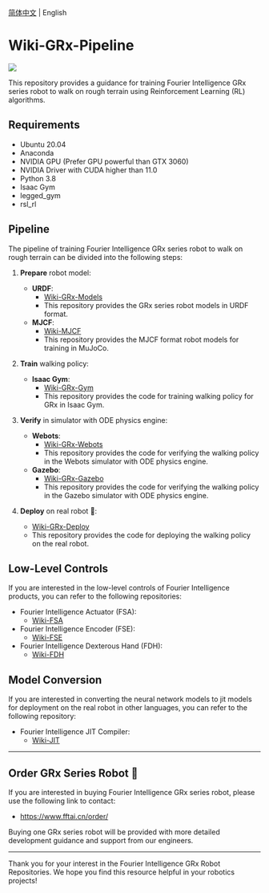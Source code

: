 [简体中文](README) | English

# Wiki-GRx-Pipeline

![](pictures/7.png)

This repository provides a guidance for training Fourier Intelligence GRx series robot to walk on rough terrain using Reinforcement Learning (RL) algorithms.

## Requirements

- Ubuntu 20.04
- Anaconda
- NVIDIA GPU (Prefer GPU powerful than GTX 3060)
- NVIDIA Driver with CUDA higher than 11.0
- Python 3.8
- Isaac Gym
- legged_gym
- rsl_rl

## Pipeline

The pipeline of training Fourier Intelligence GRx series robot to walk on rough terrain can be divided into the following steps:

1. **Prepare** robot model:
    - **URDF**:
        - [Wiki-GRx-Models](https://github.com/FFTAI/wiki-grx-models)
        - This repository provides the GRx series robot models in URDF format.
    - **MJCF**:
        - [Wiki-MJCF](https://github.com/FFTAI/wiki-mjcf)
        - This repository provides the MJCF format robot models for training in MuJoCo.

2. **Train** walking policy:
    - **Isaac Gym**:
        - [Wiki-GRx-Gym](https://github.com/FFTAI/wiki-grx-gym)
        - This repository provides the code for training walking policy for GRx in Isaac Gym.

3. **Verify** in simulator with ODE physics engine:
    - **Webots**:
        - [Wiki-GRx-Webots](https://github.com/FFTAI/wiki-grx-webots)
        - This repository provides the code for verifying the walking policy in the Webots simulator with ODE physics engine.
    - **Gazebo**:
        - [Wiki-GRx-Gazebo](https://github.com/FFTAI/wiki-grx-gazebo)
        - This repository provides the code for verifying the walking policy in the Gazebo simulator with ODE physics engine.

4. **Deploy** on real robot 🤖:
    - [Wiki-GRx-Deploy](https://github.com/FFTAI/wiki-grx-deploy)
    - This repository provides the code for deploying the walking policy on the real robot.

## Low-Level Controls

If you are interested in the low-level controls of Fourier Intelligence products,
you can refer to the following repositories:

- Fourier Intelligence Actuator (FSA):
    - [Wiki-FSA](https://github.com/FFTAI/wiki-fsa)
- Fourier Intelligence Encoder (FSE):
    - [Wiki-FSE](https://github.com/FFTAI/wiki-fse)
- Fourier Intelligence Dexterous Hand (FDH):
    - [Wiki-FDH](https://github.com/FFTAI/wiki-fdh)

## Model Conversion

If you are interested in converting the neural network models to jit models for deployment on the real robot in other languages,
you can refer to the following repository:

- Fourier Intelligence JIT Compiler:
    - [Wiki-JIT](https://github.com/FFTAI/wiki-jit)

---

## Order GRx Series Robot 🛒

If you are interested in buying Fourier Intelligence GRx series robot, please use the following link to contact:

- https://www.fftai.cn/order/

Buying one GRx series robot will be provided with more detailed development guidance and support from our engineers.

---

Thank you for your interest in the Fourier Intelligence GRx Robot Repositories.
We hope you find this resource helpful in your robotics projects!